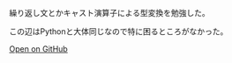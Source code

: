 繰り返し文とかキャスト演算子による型変換を勉強した。

この辺はPythonと大体同じなので特に困るところがなかった。

[Open on GitHub](https://github.com/yutaokamoto/Blog/tree/master/20190911)
